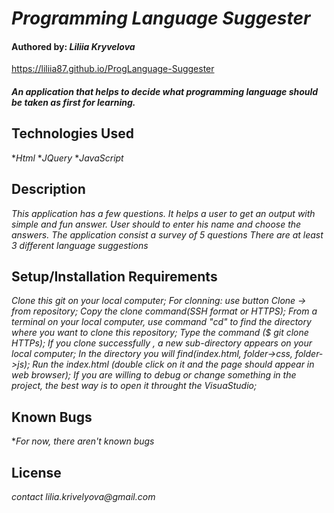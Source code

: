 # _Programming Language Suggester_

#### Authored by: _**Liliia Kryvelova**_

https://liliia87.github.io/ProgLanguage-Suggester

#### _An application that helps to decide what programming language should be taken as first for learning._

## Technologies Used
*_Html_
*_JQuery_
*_JavaScript_

## Description

_This application has a few questions. It helps a user to get an output with simple and fun answer. User should to enter his name and choose the answers._
_The application consist a survey of 5 questions_
_There are at least 3 different language suggestions_

## Setup/Installation Requirements

*_Clone this git on your local computer;_*
*_For clonning: use button Clone -> from repository;_*
*_Copy the clone command(SSH format or HTTPS);_*
*_From a terminal on your local computer, use command "cd" to find the directory where you want to clone this repository;_*
*_Type the command ($ git clone HTTPs);_*
*_If you clone successfully , a new sub-directory appears on your local computer;_*
*_In the directory you will find(index.html, folder->css, folder->js);_*
*_Run the index.html (double click on it and the page should appear in web browser);_*
*_If you are willing to debug or change something in the project, the best way is to open it throught the VisuaStudio;_*


## Known Bugs

*_For now, there aren't known bugs_

## License

_contact lilia.krivelyova@gmail.com_
